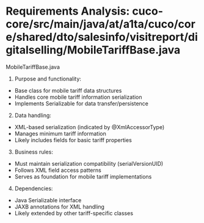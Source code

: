 # Requirements Analysis: cuco-core/src/main/java/at/a1ta/cuco/core/shared/dto/salesinfo/visitreport/digitalselling/MobileTariffBase.java

MobileTariffBase.java
1. Purpose and functionality:
- Base class for mobile tariff data structures
- Handles core mobile tariff information serialization
- Implements Serializable for data transfer/persistence

2. Data handling:
- XML-based serialization (indicated by @XmlAccessorType)
- Manages minimum tariff information
- Likely includes fields for basic tariff properties

3. Business rules:
- Must maintain serialization compatibility (serialVersionUID)
- Follows XML field access patterns
- Serves as foundation for mobile tariff implementations

4. Dependencies:
- Java Serializable interface
- JAXB annotations for XML handling
- Likely extended by other tariff-specific classes